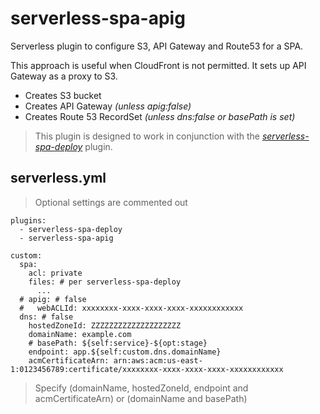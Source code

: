 # serverless-spa-apig

Serverless plugin to configure S3, API Gateway and Route53 for a SPA.

This approach is useful when CloudFront is not permitted. It sets up API Gateway as a proxy to S3.

* Creates S3 bucket
* Creates API Gateway _(unless apig:false)_
* Creates Route 53 RecordSet _(unless dns:false or basePath is set)_

> This plugin is designed to work in conjunction with the [_serverless-spa-deploy_](https://github.com/DanteInc/serverless-spa-deploy) plugin.

## serverless.yml

> Optional settings are commented out

```
plugins:
  - serverless-spa-deploy
  - serverless-spa-apig

custom:
  spa:
    acl: private
    files: # per serverless-spa-deploy
      ...
  # apig: # false
  #   webACLId: xxxxxxxx-xxxx-xxxx-xxxx-xxxxxxxxxxxx
  dns: # false
    hostedZoneId: ZZZZZZZZZZZZZZZZZZZZ
    domainName: example.com
    # basePath: ${self:service}-${opt:stage}
    endpoint: app.${self:custom.dns.domainName}
    acmCertificateArn: arn:aws:acm:us-east-1:0123456789:certificate/xxxxxxxx-xxxx-xxxx-xxxx-xxxxxxxxxxxx
```
> Specify (domainName, hostedZoneId, endpoint and acmCertificateArn) or (domainName and basePath)

